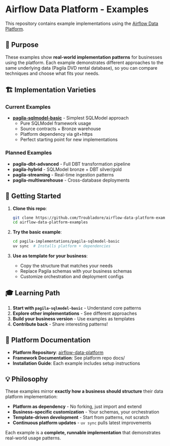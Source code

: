 # Airflow Data Platform - Examples

This repository contains example implementations using the [Airflow Data Platform](https://github.com/Troubladore/airflow-data-platform).

## 🎯 Purpose

These examples show **real-world implementation patterns** for businesses using the platform. Each example demonstrates different approaches to the same underlying data (Pagila DVD rental database), so you can compare techniques and choose what fits your needs.

## 🏗️ Implementation Varieties

### **Current Examples**

- **[pagila-sqlmodel-basic](./pagila-implementations/pagila-sqlmodel-basic/)** - Simplest SQLModel approach
  - Pure SQLModel framework usage
  - Source contracts + Bronze warehouse
  - Platform dependency via git+https
  - Perfect starting point for new implementations

### **Planned Examples**

- **pagila-dbt-advanced** - Full DBT transformation pipeline
- **pagila-hybrid** - SQLModel bronze + DBT silver/gold
- **pagila-streaming** - Real-time ingestion patterns
- **pagila-multiwarehouse** - Cross-database deployments

## 🚀 Getting Started

1. **Clone this repo**:
   ```bash
   git clone https://github.com/Troubladore/airflow-data-platform-examples.git
   cd airflow-data-platform-examples
   ```

2. **Try the basic example**:
   ```bash
   cd pagila-implementations/pagila-sqlmodel-basic
   uv sync  # Installs platform + dependencies
   ```

3. **Use as template for your business**:
   - Copy the structure that matches your needs
   - Replace Pagila schemas with your business schemas
   - Customize orchestration and deployment configs

## 🎓 Learning Path

1. **Start with `pagila-sqlmodel-basic`** - Understand core patterns
2. **Explore other implementations** - See different approaches
3. **Build your business version** - Use examples as templates
4. **Contribute back** - Share interesting patterns!

## 🔗 Platform Documentation

- **Platform Repository**: [airflow-data-platform](https://github.com/Troubladore/airflow-data-platform)
- **Framework Documentation**: See platform repo docs/
- **Installation Guide**: Each example includes setup instructions

## 💡 Philosophy

These examples mirror **exactly how a business should structure** their data platform implementation:

- **Platform as dependency** - No forking, just import and extend
- **Business-specific customization** - Your schemas, your orchestration
- **Template-driven development** - Start from patterns, not scratch
- **Continuous platform updates** - `uv sync` pulls latest improvements

Each example is a **complete, runnable implementation** that demonstrates real-world usage patterns.